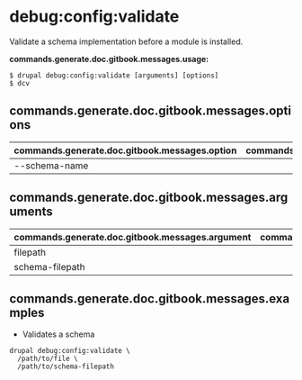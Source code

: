 # debug:config:validate
Validate a schema implementation before a module is installed.

**commands.generate.doc.gitbook.messages.usage:**
```
$ drupal debug:config:validate [arguments] [options]
$ dcv
```

## commands.generate.doc.gitbook.messages.options
commands.generate.doc.gitbook.messages.option | commands.generate.doc.gitbook.messages.details
-------|-------------
--schema-name | 

## commands.generate.doc.gitbook.messages.arguments
commands.generate.doc.gitbook.messages.argument | commands.generate.doc.gitbook.messages.details
---------|-------------
filepath | 
schema-filepath | 

## commands.generate.doc.gitbook.messages.examples
* Validates a schema
```
drupal debug:config:validate \
  /path/to/file \
  /path/to/schema-filepath
```
